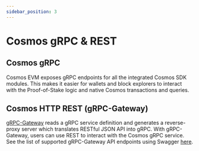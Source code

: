 ```yaml
---
sidebar_position: 3
---
```


# Cosmos gRPC & REST

## Cosmos gRPC

Cosmos EVM exposes gRPC endpoints for all the integrated Cosmos SDK modules. This makes it easier for
wallets and block explorers to interact with the Proof-of-Stake logic and native Cosmos transactions and queries.

## Cosmos HTTP REST (gRPC-Gateway)

[gRPC-Gateway](https://grpc-ecosystem.github.io/grpc-gateway/) reads a gRPC service definition and
generates a reverse-proxy server which translates RESTful JSON API into gRPC. With gRPC-Gateway,
users can use REST to interact with the Cosmos gRPC service. See the list
of supported gRPC-Gateway API endpoints using Swagger [here](../api#clients).